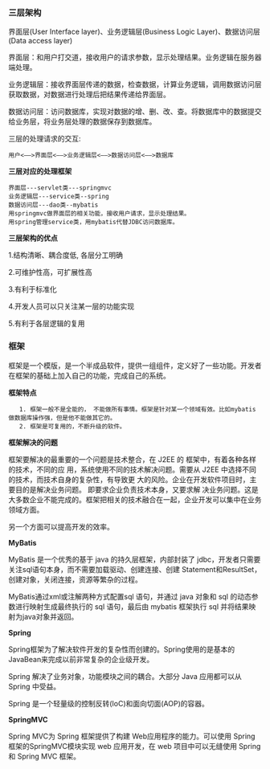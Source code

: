 ### 三层架构

界面层(User Interface layer)、业务逻辑层(Business Logic Layer)、数据访问层(Data access layer)

界面层：和用户打交道，接收用户的请求参数，显示处理结果。业务逻辑在服务器端处理。

业务逻辑层：接收界面层传递的数据，检查数据，计算业务逻辑，调用数据访问层获取数据，对数据进行处理后把结果传递给界面层。

数据访问层：访问数据库，实现对数据的增、删、改、查。将数据库中的数据提交给业务层，将业务层处理的数据保存到数据库。

三层的处理请求的交互:

```
用户<——>界面层<——>业务逻辑层<——>数据访问层<——>数据库
```

**三层对应的处理框架**

```
界面层---servlet类---springmvc
业务逻辑层---service类--spring
数据访问层---dao类--mybatis
用springmvc做界面层的相关功能，接收用户请求，显示处理结果。
用spring管理service类，用mybatis代替JDBC访问数据库。
```

**三层架构的优点**

1.结构清晰、耦合度低, 各层分工明确 

2.可维护性高，可扩展性高

3.有利于标准化

4.开发人员可以只关注某一层的功能实现

5.有利于各层逻辑的复用

### 框架

框架是一个模版，是一个半成品软件，提供一组组件，定义好了一些功能。开发者在框架的基础上加入自己的功能，完成自己的系统。

**框架特点**

       1. 框架一般不是全能的， 不能做所有事情。框架是针对某一个领域有效。比如mybatis做数据库操作强，但是他不能做其它的。
       2. 框架是可复用的，不断升级的软件。

**框架解决的问题**

框架要解决的最重要的一个问题是技术整合，在 J2EE 的 框架中，有着各种各样的技术，不同的应 用，系统使用不同的技术解决问题。需要从 J2EE 中选择不同的技术，而技术自身的复杂性，有导致更 大的风险。企业在开发软件项目时，主要目的是解决业务问题。 即要求企业负责技术本身，又要求解 决业务问题。这是大多数企业不能完成的。框架把相关的技术融合在一起，企业开发可以集中在业务领域方面。

另一个方面可以提高开发的效率。

**MyBatis**

MyBatis 是一个优秀的基于 java 的持久层框架，内部封装了 jdbc，开发者只需要关注sql语句本身，而不需要加载驱动、创建连接、创建 Statement和ResultSet，创建对象，关闭连接，资源等繁杂的过程。 

MyBatis通过xml或注解两种方式配置sql 语句，并通过 java 对象和 sql 的动态参数进行映射生成最终执行的 sql 语句，最后由 mybatis 框架执行 sql 并将结果映射为java对象并返回。

**Spring**

Spring框架为了解决软件开发的复杂性而创建的。Spring使用的是基本的JavaBean来完成以前非常复杂的企业级开发。

Spring 解决了业务对象，功能模块之间的耦合。大部分 Java 应用都可以从 Spring 中受益。

Spring 是一个轻量级的控制反转(IoC)和面向切面(AOP)的容器。

**SpringMVC**

Spring MVC为 Spring 框架提供了构建 Web应用程序的能力。可以使用 Spring 框架的SpringMVC模块实现 web 应用开发，在 web 项目中可以无缝使用 Spring 和 Spring MVC 框架。


